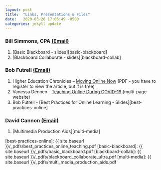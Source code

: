 ```yaml
---
layout: post
title:  "Links, Presentations & Files"
date:   2020-03-26 17:06:49 -0500
categories: jekyll update
---
```



### Bill Simmons, CPA [(Email)][bill-email]

1. [Basic Blackboard - slides][basic-blackboard]
1. [Blackboard Collaborate - slides][blackboard-collab]


### Bob Futrell [(Email)][bob-email]

1. Higher Education Chronicles – [Moving Online Now][moving-online]  (PDF - you have to register to view the article, but it is free)
1. Vanessa Dennen - [Teaching Online During COVID-19][teaching-online] (multi-page website)
1. Bob Futrell - [Best Practices for Online Learning - Slides][best-practices-online]


### David Cannon [(Email)][david-email]

1. [Multimedia Production Aids][multi-media]

[bill-email]: mailto:bsimmonscpa@gmail.com
[bob-email]: mailto:bob@bobfutrell.com
[david-email]: mailto:david.cannon@certtest.com
[moving-online]: https://connect.chronicle.com/CS-WC-2020-CoronavirusFreeReport_LP-SocialTraffic.html?CID=CSCHE20MARNLCTARR
[teaching-online]: https://vanessadennen.com/teaching-online-during-covid-19/
[best-practices-online]: {{ site.baseurl }}/_pdfs/best_practices_online_teaching.pdf
[basic-blackboard]: {{ site.baseurl }}/_pdfs/basic_blackboard.pdf
[blackboard-collab]: {{ site.baseurl }}/_pdfs/blackboard_collaborate_ultra.pdf
[multi-media]: {{ site.baseurl }}/_pdfs/multi_media_production_aids.pdf